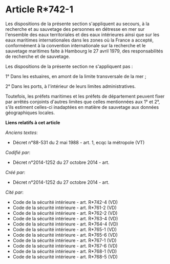 # Article R*742-1

Les dispositions de la présente section s'appliquent au secours, à la recherche et au sauvetage des personnes en détresse en
mer sur l'ensemble des eaux territoriales et des eaux intérieures ainsi que sur les eaux maritimes internationales dans les
zones où la France a accepté, conformément à la convention internationale sur la recherche et le sauvetage maritimes faite à
Hambourg le 27 avril 1979, des responsabilités de recherche et de sauvetage.

Les dispositions de la présente section ne s'appliquent pas :

1° Dans les estuaires, en amont de la limite transversale de la mer ;

2° Dans les ports, à l'intérieur de leurs limites administratives.

Toutefois, les préfets maritimes et les préfets de département peuvent fixer par arrêtés conjoints d'autres limites que
celles mentionnées aux 1° et 2°, s'ils estiment celles-ci inadaptées en matière de sauvetage aux données géographiques
locales.

**Liens relatifs à cet article**

_Anciens textes_:

  - Décret n°88-531 du 2 mai 1988 - art. 1, ecqc la métropole (VT)

_Codifié par_:

  - Décret n°2014-1252 du 27 octobre 2014 - art.

_Créé par_:

  - Décret n°2014-1252 du 27 octobre 2014 - art.

_Cité par_:

  - Code de la sécurité intérieure - art. R*742-4  (VD)
  - Code de la sécurité intérieure - art. R*761-2 (VD)
  - Code de la sécurité intérieure - art. R*762-2 (VD)
  - Code de la sécurité intérieure - art. R*763-4 (VD)
  - Code de la sécurité intérieure - art. R*764-4 (VD)
  - Code de la sécurité intérieure - art. R*765-1 (VD)
  - Code de la sécurité intérieure - art. R*765-6 (VD)
  - Code de la sécurité intérieure - art. R*767-1  (VD)
  - Code de la sécurité intérieure - art. R*767-6 (VD)
  - Code de la sécurité intérieure - art. R*768-1 (VD)
  - Code de la sécurité intérieure - art. R*768-5 (VD)
